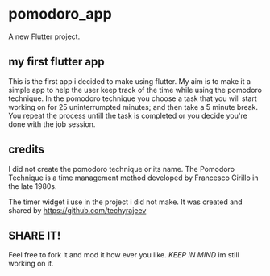 # pomodoro_app

A new Flutter project.

## my first flutter app

This is the first app i decided to make using flutter. 
My aim is to make it a simple app to help the user keep track of the time while using the pomodoro technique.
In the pomodoro technique you choose a task that you will start working on for 25 uninterrumpted minutes;
and then take a 5 minute break. You repeat the process untill the task is completed or you decide you're done with the job session.

## credits

I did not create the pomodoro technique or its name. 
The Pomodoro Technique is a time management method developed by Francesco Cirillo in the late 1980s. 

The timer widget i use in the project i did not make. 
It was created and shared by https://github.com/techyrajeev 

## SHARE IT!
Feel free to fork it and mod it how ever you like. 
*KEEP IN MIND* im still working on it.